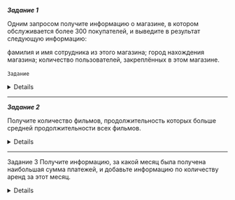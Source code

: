 ***Задание 1***


Одним запросом получите информацию о магазине, в котором обслуживается более 300 покупателей, и выведите в результат следующую информацию:

фамилия и имя сотрудника из этого магазина;
город нахождения магазина;
количество пользователей, закреплённых в этом магазине.

`Задание`

<details>

![Screnshot](https://github.com/7Evgen7/Netology/blob/main/JPG/12_04_SDBSQL/12_04_1.jpg)
  
</details>

---

***Задание 2***

Получите количество фильмов, продолжительность которых больше средней продолжительности всех фильмов.

<details>

![Screnshot](https://github.com/7Evgen7/Netology/blob/main/JPG/12_04_SDBSQL/12_04_2.jpg)
  
</details>

---

Задание 3
Получите информацию, за какой месяц была получена наибольшая сумма платежей, и добавьте информацию по количеству аренд за этот месяц.

<details>

![Screnshot](https://github.com/7Evgen7/Netology/blob/main/JPG/12_04_SDBSQL/12_04_3.jpg)
  
</details>
